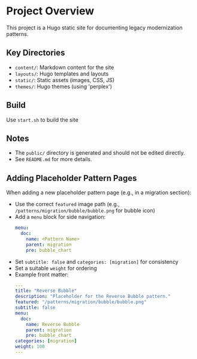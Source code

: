 # Project Overview

This project is a Hugo static site for documenting legacy modernization patterns.

## Key Directories
- `content/`: Markdown content for the site
- `layouts/`: Hugo templates and layouts
- `static/`: Static assets (images, CSS, JS)
- `themes/`: Hugo themes (using 'perplex')

## Build
Use `start.sh` to build the site

## Notes
- The `public/` directory is generated and should not be edited directly.
- See `README.md` for more details.

## Adding Placeholder Pattern Pages
When adding a new placeholder pattern page (e.g., in a migration section):
- Use the correct `featured` image path (e.g., `/patterns/migration/bubble/bubble.png` for bubble icon)
- Add a `menu` block for side navigation:
  ```yaml
  menu:
    doc:
      name: <Pattern Name>
      parent: migration
      pre: bubble_chart
  ```
- Set `subtitle: false` and `categories: [migration]` for consistency
- Set a suitable `weight` for ordering
- Example front matter:
  ```yaml
  ---
  title: "Reverse Bubble"
  description: "Placeholder for the Reverse Bubble pattern."
  featured: "/patterns/migration/bubble/bubble.png"
  subtitle: false
  menu:
    doc:
      name: Reverse Bubble
      parent: migration
      pre: bubble_chart
  categories: [migration]
  weight: 100
  ---
  ```
